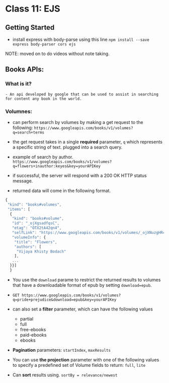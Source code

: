 # Class 11: EJS

## Getting Started

- install express with body-parse using this line `npm install --save express body-parser cors ejs`

NOTE: moved on to do videos without note taking.

## Books APIs:

### What is it?

    - An api developed by google that can be used to assist in searching for content any book in the world.

### Volumnes:

- can perform search by volumes by making a get request to the following:
  `https://www.googleapis.com/books/v1/volumes?q=search+terms`
- the get request takes in a single **required** parameter, `q` which represents a specific string of text. plugged into a search query.

- example of search by author. `https://www.googleapis.com/books/v1/volumes?q=flowers+inauthor:keyes&key=yourAPIKey`

- if successful, the server will respond with a 200 OK HTTP status message.
- returned data will come in the following format.

```js
{
 "kind": "books#volumes",
 "items": [
  {
   "kind": "books#volume",
   "id": "_ojXgsadfqsC",
   "etag": "OTX2tA42qn4",
   "selfLink": "https://www.googleapis.com/books/v1/volumes/_ojXNuzgHRcC",
   "volumeInfo": {
    "title": "Flowers",
    "authors": [
     "Vijaya Khisty Bodach"
    ],
   ...
  }}]
  }
```

- You use the `download` parame to restrict the returned results to volumes that have a downloadable format of epub by setting `download=epub`.
- `GET https://www.googleapis.com/books/v1/volumes?q=pride+prejudice&download=epub&key=yourAPIKey`

- can also set a **filter** parameter, which can have the following values

  - partial
  - full
  - free-ebooks
  - paid-ebooks
  - ebooks

- **Pagination** parameters: `startIndex`, `maxResults`

- You can use **the projection** parameter with one of the following values to specify a predefined set of Volume fields to return: `full`, `lite`

- Can **sort** results using.
  `sortBy = relevance/newest`
